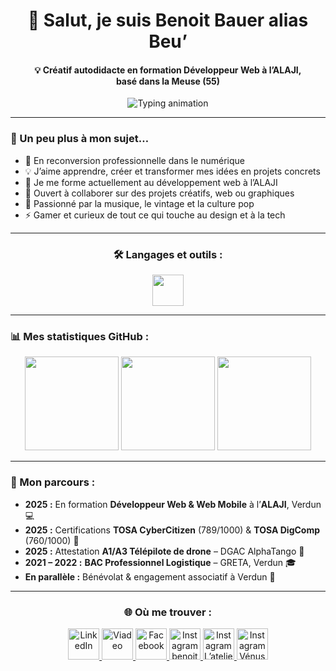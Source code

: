 <h1 align="center">👋 Salut, je suis Benoit Bauer alias Beu’</h1>

<h4 align="center">
💡 Créatif autodidacte en formation Développeur Web à l’ALAJI,<br>
basé dans la Meuse (55)
</h4>

<p align="center">
  <img
    src="https://readme-typing-svg.herokuapp.com?font=Courier+Prime&weight=600&size=22&duration=4000&pause=1200&center=true&vCenter=true&width=900&color=FF8C00&lines=En+formation+Développeur+Web+à+l’ALAJI+🧠💻;En+route+vers+la+création+de+ma+micro-entreprise+🚀💫;Créatif,+curieux+et+déterminé+🎨⚡;Passionné+de+vinyles+et+d’univers+vintage+🎶🕶️;Gamer+dans+l’âme+🎮🔥"
    alt="Typing animation"
  />
</p>


---

### 🧩 Un peu plus à mon sujet…

- 🚀 En reconversion professionnelle dans le numérique  
- 💡 J’aime apprendre, créer et transformer mes idées en projets concrets  
- 🧠 Je me forme actuellement au développement web à l’ALAJI  
- 🤝 Ouvert à collaborer sur des projets créatifs, web ou graphiques  
- 🎵 Passionné par la musique, le vintage et la culture pop  
- ⚡ Gamer et curieux de tout ce qui touche au design et à la tech  

---

<h3 align="center">🛠️ Langages et outils :</h3>

<p align="center">
  <img src="https://skillicons.dev/icons?i=html,css,js,vscode,github,git,wordpress&theme=dark" height="50" />
</p>

---

### 📊 Mes statistiques GitHub :

<p align="center">
  <img src="https://github-readme-stats.vercel.app/api?username=BenoitBauer&show_icons=true&theme=tokyonight&hide_border=false&border_radius=10" height="150" />
  <img src="https://github-readme-streak-stats.herokuapp.com/?user=BenoitBauer&theme=tokyonight&hide_border=false&border_radius=10" height="150" />
  <img src="https://github-readme-stats.vercel.app/api/top-langs/?username=BenoitBauer&layout=compact&theme=tokyonight&hide_border=false&border_radius=10" height="150" />
</p>

---

<h3>🧭 Mon parcours :</h3>

<ul>
  <li><strong>2025 :</strong> En formation <strong>Développeur Web & Web Mobile</strong> à l’<strong>ALAJI</strong>, Verdun 💻</li>
  <li><strong>2025 :</strong> Certifications <strong>TOSA CyberCitizen</strong> (789/1000) & <strong>TOSA DigComp</strong> (760/1000) 🧠</li>
  <li><strong>2025 :</strong> Attestation <strong>A1/A3 Télépilote de drone</strong> – DGAC AlphaTango 🚁</li>
  <li><strong>2021 – 2022 :</strong> <strong>BAC Professionnel Logistique</strong> – GRETA, Verdun 🎓</li>
  <li><strong>En parallèle :</strong> Bénévolat & engagement associatif à Verdun 🤝</li>
</ul>

---
<h3 align="center">🌐 Où me trouver :</h3>

<p align="center">
  <!-- LinkedIn -->
  <a href="https://www.linkedin.com/in/benoitbauer/" target="_blank" rel="noopener noreferrer" title="LinkedIn">
    <img src="https://skillicons.dev/icons?i=linkedin&theme=dark" height="50" alt="LinkedIn" />
  </a>
  <!-- Viadeo (JDN) -->
  <a href="https://viadeo.journaldunet.com/p/benoit-bauer-8088011" target="_blank" rel="noopener noreferrer" title="Viadeo (JDN)">
    <img src="https://cdn.simpleicons.org/viadeo" height="50" alt="Viadeo" />
  </a>
  <!-- Facebook -->
  <a href="https://www.facebook.com/benoitbauer.officiel" target="_blank" rel="noopener noreferrer" title="Facebook">
    <img src="https://cdn.simpleicons.org/facebook/1877F2" height="50" alt="Facebook" />
  </a>
  <!-- Instagram — benoitbaueroff -->
  <a href="https://www.instagram.com/benoitbaueroff/" target="_blank" rel="noopener noreferrer" title="Instagram — benoitbaueroff">
    <img src="https://skillicons.dev/icons?i=instagram&theme=dark" height="50" alt="Instagram benoitbaueroff" />
  </a>
  <!-- Instagram — L’atelier de Beu’ -->
  <a href="https://www.instagram.com/latelier_de_beu/" target="_blank" rel="noopener noreferrer" title="Instagram — L’atelier de Beu’">
    <img src="https://skillicons.dev/icons?i=instagram&theme=dark" height="50" alt="Instagram L’atelier de Beu’" />
  </a>
  <!-- Instagram — Vénus la Kangal -->
  <a href="https://www.instagram.com/venuslakangal/" target="_blank" rel="noopener noreferrer" title="Instagram — Vénus la Kangal">
    <img src="https://skillicons.dev/icons?i=instagram&theme=dark" height="50" alt="Instagram Vénus la Kangal" />
  </a>
</p>





